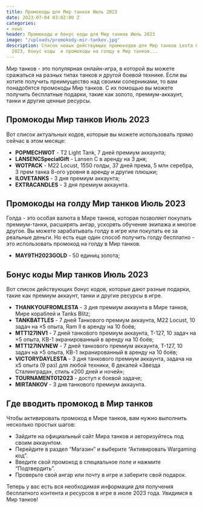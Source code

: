 ```yaml
---
title: Промокоды для Мир танков Июль 2023
date: 2023-07-04 03:02:00 Z
categories:
- news
header: Промокоды и бонус коды для Мир танков Июль 2023
image: "/uploads/promokody-mir-tankov.jpg"
description: Список новых действующих промокодов для Мир танков Lesta Games на Июль
  2023, бонус коды  и промокоды на голду в Мир танков...
---
```


Мир танков - это популярная онлайн-игра, в которой вы можете сражаться на разных типах танков и другой боевой технике. Если вы хотите получить преимущество над своими соперниками, то вам понадобятся промокоды Мир танков. С их помощью вы можете получить бесплатные подарки, такие как золото, премиум-аккаунт, танки и другие ценные ресурсы.

## Промокоды Мир танков Июль 2023

Вот список актуальных кодов, которые вы можете использовать прямо сейчас в этом месяце:

* **POPMECHWOT** - T2 Light Tank, 7 дней премиум аккаунта;
* **LANSENCSpecialGift** - Lansen C в аренду на 3 дня;
* **WOTPACK** - M22 Locust, 1550 голды, 37 дней према, 5 млн серебра, 3 прем танка 8-ого уровня в аренду и другие плюшки;
* **ILOVETANKS** - 3 дня премиум аккаунта;
* **EXTRACANDLES** - 3 дня премиум аккаунта.

## Промокоды на голду Мир танков Июль 2023

Голда - это особая валюта в Мире танков, которая позволяет покупать премиум-танки, расширять ангар, ускорять обучение экипажа и многое другое. Вы можете зарабатывать голду в игре или покупать ее за реальные деньги. Но есть еще один способ получить голду бесплатно - это использовать промокод на голду в Мир танков. 

* **MAY9TH2023GOLD** - 50 единиц золота;

## Бонус коды Мир танков Июль 2023

Вот список действующих бонус кодов, которые дают разные подарки, такие как премиум аккаунт, танки и другие ресурсы в игре.

* **THANKYOUFROMLESTA** - 3 дня премиум аккаунта в Мире танков, Мире кораблей и Tanks Blitz;
* **TANKBATTLES** - 7 дней Танкового премиум аккаунта, M22 Locust, 10 задач на ×5 опыта, Ram II в аренду на 10 боёв;
* **MTT127INV1** - 7 дней танкового премиум аккаунта, Т-127, 10 задач на ×5 опыта, КВ-1 экранированный в аренду на 10 боёв;
* **MTT127INVNEW** - 7 дней танкового премиум аккаунта, Т-127, 10 задач на ×5 опыта, КВ-1 экранированный в аренду на 10 боёв;
* **VICTORYDAYLESTA** - 3 дня танкового премиум аккаунта, задача на x5 опыта (9 раз) для любой техники, 6 декалей «Звезда Сталинграда», стиль «200 дней и ночей»;
* **TOURNAMENT012023** - доступ к боевой задаче;
* **MIRTANKOV** - 3 дня танкового премиум аккаунта.

## Где вводить промокод в Мир танков

Чтобы активировать промокод в Мире танков, вам нужно выполнить несколько простых шагов:

* Зайдите на официальный сайт Мира танков и авторизуйтесь под своим аккаунтом.
* Перейдите в раздел “Магазин” и выберите “Активировать Wargaming код”.
* Введите свой промокод в специальное поле и нажмите “Подтвердить”.
* Проверьте свой ангар или почту в игре и заберите свой подарок.

Теперь у вас есть вся необходимая информация для получения бесплатного контента и ресурсов в игре в июле 2023 года. Увидимся в Мир танков!
